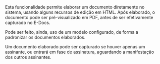 Esta funcionalidade permite elaborar um documento diretamente no sistema, usando alguns recursos de edição em HTML. Após elaborado, o documento pode ser pré-visualizado em PDF, antes de ser efetivamente capturado no E-Docs.

Pode ser feito, ainda, uso de um modelo configurado, de forma a padronizar os documentos elaborados.

Um documento elaborado pode ser capturado se houver apenas um assinante, ou entrará em fase de assinatura, aguardando a manifestação dos outros assinantes.

[aaaa]: ../readme.md

